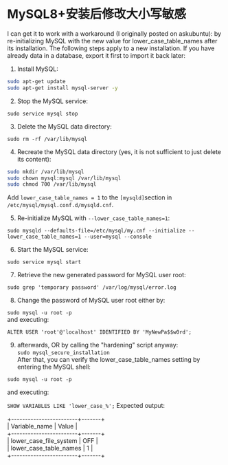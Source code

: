 # MySQL8+安装后修改大小写敏感

I can get it to work with a workaround (I originally posted on askubuntu): by re-initializing MySQL with the new value for lower_case_table_names after its installation. The following steps apply to a new installation. If you have already data in a database, export it first to import it back later:

1. Install MySQL:

```bash
sudo apt-get update    
sudo apt-get install mysql-server -y
```

2. Stop the MySQL service:

```sudo service mysql stop```

3. Delete the MySQL data directory:

```sudo rm -rf /var/lib/mysql```

4. Recreate the MySQL data directory (yes, it is not sufficient to just delete its content):

```bash
sudo mkdir /var/lib/mysql
sudo chown mysql:mysql /var/lib/mysql
sudo chmod 700 /var/lib/mysql
```

Add `lower_case_table_names = 1` to the `[mysqld]`section in `/etc/mysql/mysql.conf.d/mysqld.cnf`.

5. Re-initialize MySQL with `--lower_case_table_names=1`:

`sudo mysqld --defaults-file=/etc/mysql/my.cnf --initialize --lower_case_table_names=1 --user=mysql --console`

6. Start the MySQL service:

`sudo service mysql start`

7. Retrieve the new generated password for MySQL user root:

`sudo grep 'temporary password' /var/log/mysql/error.log`

8. Change the password of MySQL user root either by:

`sudo mysql -u root -p`  
and executing:

`ALTER USER 'root'@'localhost' IDENTIFIED BY 'MyNewPa$$w0rd';`

9. afterwards, OR by calling the "hardening" script anyway:  
`sudo mysql_secure_installation`  
After that, you can verify the lower_case_table_names setting by entering the MySQL shell:

`sudo mysql -u root -p`

and executing:

`SHOW VARIABLES LIKE 'lower_case_%';`
Expected output:

+------------------------+-------+  
| Variable_name          | Value |  
+------------------------+-------+  
| lower_case_file_system | OFF   |  
| lower_case_table_names | 1     |  
+------------------------+-------+  
